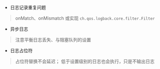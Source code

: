 - 日志记录重复问题
> onMatch、onMismatch 或实现 `ch.qos.logback.core.filter.Filter`

- 异步日志
> 注意平衡日志丢失、与阻塞队列的设置

- 日志占位符
> 占位符替换不会延迟； 低于设置级别的日志也会执行，只是不输出日志